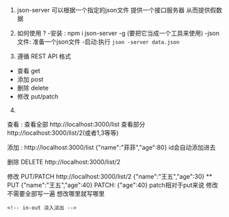 
1. json-server 
   可以根据一个指定的json文件 提供一个接口服务器 从而提供假数据 
2. 如何使用 ?
  -安装 : npm i json-server -g (要把它当成一个工具来使用)
  -json文件: 准备一个json文件
  -启动:执行 `json -server data.json`

3. 遵循 REST API 格式 
- 查看 get
- 添加 post
- 删除 delete
- 修改 put/patch

4.
查看 : 查看全部 http://localhost:3000/list
       查看部分  http://localhost:3000/list/2(或者1,3等等)

 添加 :  http://localhost:3000/list
       {"name":"菲菲","age":80} id会自动添加进去

删除  DELETE  http://localhost:3000/list/2

修改 PUT/PATCH   http://localhost:3000/list/2 {"name":"王五","age":30}
       **
    PUT  {"name":"王五","age":40}
    PATCH: {"age":40} 
    patch相对于put来说 修改不需要全部写一遍 想改哪里就写哪里

    <!-- in-out 淡入淡出 -->